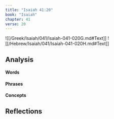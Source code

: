 ```yaml
---
title: "Isaiah 41:20"
book: "Isaiah"
chapter: 41
verse: 20
---
```

![[/Greek/Isaiah/041/Isaiah-041-020G.md#Text]]
![[/Hebrew/Isaiah/041/Isaiah-041-020H.md#Text]]

## Analysis

#### Words

#### Phrases

#### Concepts

## Reflections
